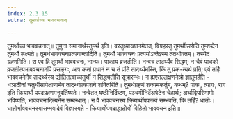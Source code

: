 ```yaml
---
index: 2.3.15
sutra: तुमर्थाच्च भाववचनात्

---
```

 तुमर्थाच्च भाववचनात्॥ तुमुना समानार्थस्तुमर्थ इति। वस्तुव्याख्यानमेतत्, विग्रहस्तु तुमर्थोऽस्येति तुम्शब्देन तुमर्थो लक्ष्यते। तुमर्थभाववचनप्रत्ययान्तादिति। तुमर्थो भाववचनः प्रत्ययोऽन्तेऽस्य ततथोक्तम्। तस्येदं ग्रहणमिति। स एव हि तुमर्थो भाववचनः, नान्यः। पाकाय व्रजतीति। नन्वत्र तादर्थ्यैव सिद्धम्; न चैवं पाचको व्रजतीत्यभाववचनादपि प्रसङ्गः, अत्र कर्ता प्रधानं न च तं प्रति तादर्थ्यमस्ति, किं तु प्रक-त्यर्थ प्रति; एवं तर्हि भाववचनेनैव तादर्थ्यस्य द्योतितत्वाच्चतुर्थी न सिद्ध्यतीति सूत्रारम्भः। न ह्यएतल्लक्षणनेत्रो ज्ञातुमर्हति - धञादीनां चतुर्थीसापेक्षाणामेव तादर्थ्यप्रकाशने शक्तिरिति। तुमर्थग्रहणं शक्यमकर्तुम्, कथम्? पाकः, त्यागः, राग इति क्रियार्थो पपदग्रहणमनुवर्तिष्यते। नन्वेतत् षष्ठीनिर्दिष्टम्, पञ्चमीनिर्देअषेटेन चेहार्थः; अर्थाद्विपरिणामो भविष्यति, भाववचनादित्यनेन सम्बन्धात्। न वै भाववचनस्य क्रियार्थोपपदत्वं सम्भवति, किं तर्हि? धातोः। धातोर्भाववचनस्यासम्भवादेवं विज्ञास्यते - क्रियार्थोपपदाद्धातोर्यो विहितो भाववचन इति॥